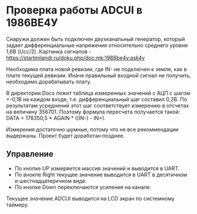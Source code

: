 ﻿# Проверка работы ADCUI в 1986ВЕ4У

Снаружи должен быть подключен двухканальный генератор, который задает дифференциальные напряжения относительно среднего уровня 1,6В (Ucc/2).
Картинка сигналов - https://startmilandr.ru/doku.php/doc:mk:1986be4y:ask4y

Необходима плата новой ревизии, где IN- не подключен к земле, как в плате текущей ревизии. Иначе правильный входной сигнал не получить, необходимо дорабатывать плату.

В директории Docs лежит таблица измеренных значений с АЦП с шагом +-0,1В на каждом входе, т.е. дифференциальный шаг составил 0,2В. По результатам усреднений этот шаг соответствует измерению в отсчетах на величину 356701. Поэтому формула пересчета получается такой: DATA = 178350,5 * AGAIN * ((IN-) - IN+).

Измерения достаточно шумные, потому что не все рекоммендации выдержаны. Проект будет доработан позднее.


## Управление
  * По кнопке UP измеряется массив значений и выводится в UART.
  * По внокпе Right текущее значение выводится в UART в десятичном и шестнадцатеричном виде.
  * По кнопке Down переключаются усиления на канале.

Текущее значение ADCUI выводится на LCD экран по системному таймеру. 